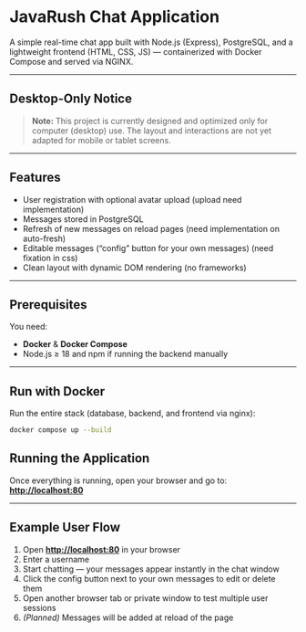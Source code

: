 # JavaRush Chat Application

A simple real-time chat app built with Node.js (Express), PostgreSQL, and a lightweight frontend (HTML, CSS, JS) — containerized with Docker Compose and served via NGINX.

---

## Desktop-Only Notice

> **Note:** This project is currently designed and optimized only for computer (desktop) use.
> The layout and interactions are not yet adapted for mobile or tablet screens.

---

## Features

- User registration with optional avatar upload (upload need implementation)
- Messages stored in PostgreSQL  
- Refresh of new messages on reload pages (need implementation on auto-fresh)
- Editable messages (“config” button for your own messages)  (need fixation in css)
- Clean layout with dynamic DOM rendering (no frameworks)

---

## Prerequisites

You need:
- **Docker** & **Docker Compose**
- Node.js ≥ 18 and npm if running the backend manually

---

## Run with Docker 
Run the entire stack (database, backend, and frontend via nginx):

```bash
docker compose up --build
```

## Running the Application

Once everything is running, open your browser and go to: **[http://localhost:80](http://localhost:80)**

---

## Example User Flow

1. Open **[http://localhost:80](http://localhost:80)** in your browser
2. Enter a username 
3. Start chatting — your messages appear instantly in the chat window
4. Click the config button next to your own messages to edit or delete them
5. Open another browser tab or private window to test multiple user sessions
6. *(Planned)* Messages will be added at reload of the page

